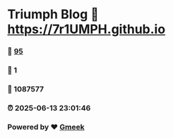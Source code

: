 # Triumph Blog :link: https://7r1UMPH.github.io 
### :page_facing_up: [95](https://7r1UMPH.github.io/tag.html) 
### :speech_balloon: 1 
### :hibiscus: 1087577 
### :alarm_clock: 2025-06-13 23:01:46 
### Powered by :heart: [Gmeek](https://github.com/Meekdai/Gmeek)

